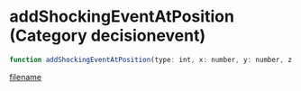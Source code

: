 # addShockingEventAtPosition (Category decisionevent)

```js
function addShockingEventAtPosition(type: int, x: number, y: number, z: number, duration: number): number
```

[filename](addShockingEventAtPosition_m.md ':include')